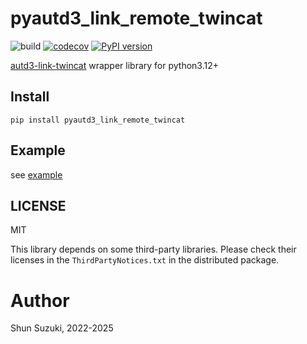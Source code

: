 # pyautd3_link_remote_twincat

![build](https://github.com/shinolab/pyautd3_link_remote_twincat/workflows/build/badge.svg)
[![codecov](https://codecov.io/gh/shinolab/pyautd3_link_remote_twincat/graph/badge.svg?precision=2)](https://codecov.io/gh/shinolab/pyautd3_link_remote_twincat)
[![PyPI version](https://img.shields.io/pypi/v/pyautd3_link_remote_twincat)](https://pypi.org/project/pyautd3_link_remote_twincat/)

[autd3-link-twincat](https://github.com/shinolab/autd3-rs.git) wrapper library for python3.12+

## Install

```
pip install pyautd3_link_remote_twincat
```

## Example

see [example](./example)

## LICENSE

MIT

This library depends on some third-party libraries. Please check their licenses in the `ThirdPartyNotices.txt` in the distributed package.

# Author

Shun Suzuki, 2022-2025
